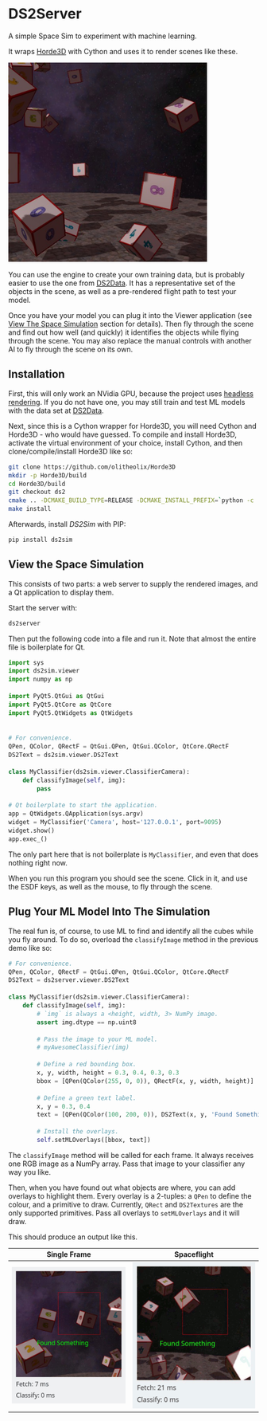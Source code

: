 # DS2Server

A simple Space Sim to experiment with machine learning.

It wraps [Horde3D](http://www.horde3d.org/) with Cython and uses it to render
scenes like these.

<img src="docs/img/example_scene.jpg" width="400">


You can use the engine to create your own training data, but is probably easier
to use the one from [DS2Data](https://github.com/olitheolix/ds2data). It has
a representative set of the objects in the scene, as well as a pre-rendered
flight path to test your model.


Once you have your model you can plug it into the Viewer application (see
[View The Space Simulation](#View-The-Space-Simulation) section for details).
Then fly through the scene and find out how well (and quickly) it identifies
the objects while flying through the scene. You may also replace the manual
controls with another AI to fly through the scene on its own.


## Installation
First, this will only work an NVidia GPU, because the project uses
[headless rendering](https://devblogs.nvidia.com/parallelforall/egl-eye-opengl-visualization-without-x-server/).
If you do not have one, you may still train and test ML models with the data
set at [DS2Data](https://github.com/olitheolix/ds2data).

Next, since this is a Cython wrapper for Horde3D, you will need Cython and
Horde3D - who would have guessed. To compile and install Horde3D, activate the
virtual environment of your choice, install Cython, and then clone/compile/install
Horde3D like so:
```bash
git clone https://github.com/olitheolix/Horde3D
mkdir -p Horde3D/build
cd Horde3D/build
git checkout ds2
cmake .. -DCMAKE_BUILD_TYPE=RELEASE -DCMAKE_INSTALL_PREFIX=`python -c 'import sys; print(sys.prefix)'`
make install
```

Afterwards, install *DS2Sim* with PIP:
```bash
pip install ds2sim
```

## View the Space Simulation
This consists of two parts: a web server to supply the rendered images, and a
Qt application to display them.

Start the server with:
```bash
ds2server
```

Then put the following code into a file and run it. Note that almost the entire
file is boilerplate for Qt.
```python
import sys
import ds2sim.viewer
import numpy as np

import PyQt5.QtGui as QtGui
import PyQt5.QtCore as QtCore
import PyQt5.QtWidgets as QtWidgets


# For convenience.
QPen, QColor, QRectF = QtGui.QPen, QtGui.QColor, QtCore.QRectF
DS2Text = ds2sim.viewer.DS2Text

class MyClassifier(ds2sim.viewer.ClassifierCamera):
    def classifyImage(self, img):
        pass

# Qt boilerplate to start the application.
app = QtWidgets.QApplication(sys.argv)
widget = MyClassifier('Camera', host='127.0.0.1', port=9095)
widget.show()
app.exec_()
```

The only part here that is not boilerplate is `MyClassifier`, and even that
does nothing right now.

When you run this program you should see the scene. Click in it, and use the
ESDF keys, as well as the mouse, to fly through the scene. 


## Plug Your ML Model Into The Simulation
The real fun is, of course, to use ML to find and identify all the cubes while
you fly around. To do so, overload the `classifyImage` method in the previous
demo like so:

```python
# For convenience.
QPen, QColor, QRectF = QtGui.QPen, QtGui.QColor, QtCore.QRectF
DS2Text = ds2server.viewer.DS2Text

class MyClassifier(ds2sim.viewer.ClassifierCamera):
    def classifyImage(self, img):
        # `img` is always a <height, width, 3> NumPy image.
        assert img.dtype == np.uint8

        # Pass the image to your ML model.
        # myAwesomeClassifier(img)

        # Define a red bounding box.
        x, y, width, height = 0.3, 0.4, 0.3, 0.3
        bbox = [QPen(QColor(255, 0, 0)), QRectF(x, y, width, height)]

        # Define a green text label.
        x, y = 0.3, 0.4
        text = [QPen(QColor(100, 200, 0)), DS2Text(x, y, 'Found Something')]

        # Install the overlays.
        self.setMLOverlays([bbox, text])
```

The `classifyImage` method will be called for each frame. It always receives
one RGB image as a NumPy array. Pass that image to your classifier any way you
like.

Then, when you have found out what objects are where, you can add overlays to
highlight them. Every overlay is a 2-tuples: a `QPen` to define the colour, and
a primitive to draw. Currently, `QRect` and `DS2Textures` are the only
supported primitives. Pass all overlays to `setMLOverlays` and it will draw.

This should produce an output like this.

Single Frame | Spaceflight
:-------------------------:|:-------------------------:
<img src="docs/img/viewer_box.jpg" width="400">|<img src="docs/img/animated.gif" width="400">
